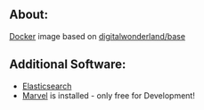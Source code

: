 ## About:

[Docker](http://www.docker.com/) image based on [digitalwonderland/base](https://registry.hub.docker.com/u/digitalwonderland/base/)

## Additional Software:

* [Elasticsearch](http://www.elasticsearch.org/)
* [Marvel](http://www.elasticsearch.org/overview/marvel/) is installed - only free for Development!
